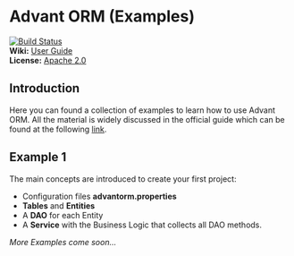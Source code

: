 # Advant ORM (Examples)

[![Build Status](https://travis-ci.org/advantio/advant-orm.svg?branch=master)](https://travis-ci.org/advantio/advant-orm)  
**Wiki:** [User Guide](https://github.com/advantio/advant-orm/wiki)  
**License:** [Apache 2.0](http://www.apache.org/licenses/LICENSE-2.0)  

## Introduction
Here you can found a collection of examples to learn how to use Advant ORM. All the material is widely discussed in the official guide which can be found at the following [link](https://github.com/advantio/advant-orm/wiki).

## Example 1
The main concepts are introduced to create your first project:
- Configuration files **advantorm.properties**
- **Tables** and **Entities**
- A **DAO** for each Entity
- A **Service** with the Business Logic that collects all DAO methods.

_More Examples come soon..._
